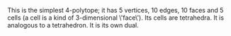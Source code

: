 This is the simplest 4-polytope; it has 5 vertices, 10 edges, 10 faces
and 5 cells (a cell is a kind of 3-dimensional \\'face\\'). Its cells
are tetrahedra. It is analogous to a tetrahedron. It is its own dual.
